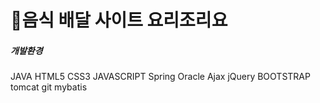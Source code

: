 # 🍕음식 배달 사이트 요리조리요

##### 개발환경
JAVA HTML5 CSS3 JAVASCRIPT Spring Oracle Ajax jQuery BOOTSTRAP tomcat git mybatis
